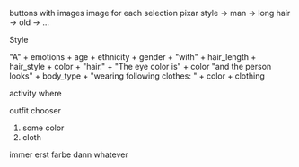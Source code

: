 buttons with images
image for each selection
pixar style -> man -> long hair -> old -> ...


Style

"A" + emotions + age + ethnicity + gender + "with" + hair_length + hair_style + color + "hair." + "The eye color is" + color "and the person looks" + body_type + "wearing following clothes: " + color + clothing

activity
where


outfit chooser

1. some color
2. cloth


immer
erst farbe dann whatever

